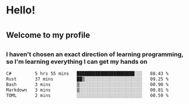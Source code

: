 
<h1>Hello!<h1>
<h2>Welcome to my profile<h2>
<h3>I haven't chosen an exact direction of learning programming, so I'm learning everything I can get my hands on</h3>

<!--START_SECTION:waka-->

```txt
C#         5 hrs 55 mins   ██████████████████████░░░   88.43 %
Rust       37 mins         ██▒░░░░░░░░░░░░░░░░░░░░░░   09.25 %
Bash       3 mins          ▒░░░░░░░░░░░░░░░░░░░░░░░░   00.90 %
Markdown   3 mins          ▒░░░░░░░░░░░░░░░░░░░░░░░░   00.81 %
TOML       2 mins          ░░░░░░░░░░░░░░░░░░░░░░░░░   00.59 %
```

<!--END_SECTION:waka-->
